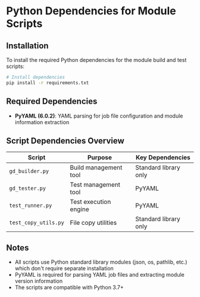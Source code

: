 # Python Dependencies for Module Scripts

## Installation

To install the required Python dependencies for the module build and test scripts:

```bash
# Install dependencies
pip install -r requirements.txt
```

## Required Dependencies

- **PyYAML (6.0.2)**: YAML parsing for job file configuration and module information extraction

## Script Dependencies Overview

| Script | Purpose | Key Dependencies |
|--------|---------|------------------|
| `gd_builder.py` | Build management tool | Standard library only |
| `gd_tester.py` | Test management tool | PyYAML |
| `test_runner.py` | Test execution engine | PyYAML |
| `test_copy_utils.py` | File copy utilities | Standard library only |

## Notes

- All scripts use Python standard library modules (json, os, pathlib, etc.) which don't require separate installation
- PyYAML is required for parsing YAML job files and extracting module version information
- The scripts are compatible with Python 3.7+